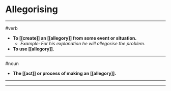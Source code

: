 # Allegorising
---
#verb
- **To [[create]] an [[allegory]] from some event or situation.**
	- _Example: For his explanation he will allegorise the problem._
- **To use [[allegory]].**
---
#noun
- **The [[act]] or process of making an [[allegory]].**
---
---
